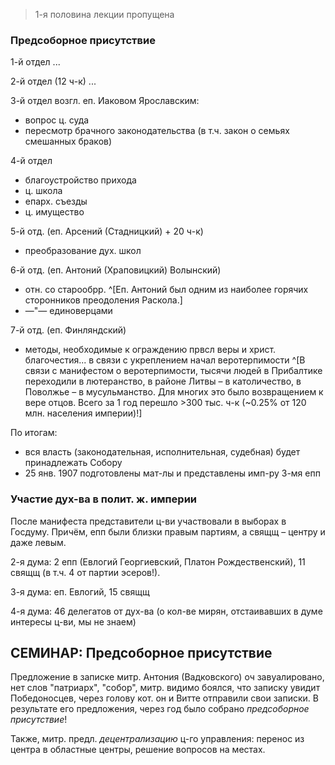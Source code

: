 
> 1-я половина лекции пропущена

### Предсоборное присутствие

1-й отдел ...

2-й отдел (12 ч-к) ...

3-й отдел возгл. еп. Иаковом Ярославским:

- вопрос ц. суда
- пересмотр брачного законодательства (в т.ч. закон о семьях смешанных браков)

4-й отдел

- благоустройство прихода
- ц. школа
- епарх. съезды
- ц. имущество

5-й отд. (еп. Арсений (Стадницкий) + 20 ч-к)

- преобразование дух. школ

6-й отд. (еп. Антоний (Храповицкий) Волынский)

- отн. со старообрр.
^[Еп. Антоний был одним из наиболее горячих сторонников преодоления Раскола.]
- —"— единоверцами

7-й отд. (еп. Финляндский)

- методы, необходимые к ограждению првсл веры и христ. благочестия... в связи с укреплением начал веротерпимости
^[В связи с манифестом о веротерпимости, тысячи людей в Прибалтике переходили в лютеранство, в районе Литвы – в католичество, в Поволжье – в мусульманство. Для многих это было возвращением к вере отцов. Всего за 1 год перешло >300 тыс. ч-к (~0.25% от 120 млн. населения империи)!]

По итогам:

- вся власть (законодательная, исполнительная, судебная) будет принадлежать Собору
- 25 янв. 1907 подготовлены мат-лы и представлены имп-ру 3-мя епп

### Участие дух-ва в полит. ж. империи

После манифеста представители ц-ви участвовали в выборах в Госдуму.
Причём, епп были близки правым партиям, а свящщ – центру и даже левым.

2-я дума: 2 епп (Евлогий Георгиевский, Платон Рождественский), 11 свящщ (в т.ч. 4 от партии эсеров!).

3-я дума: еп. Евлогий, 15 свящщ

4-я дума: 46 делегатов от дух-ва (о кол-ве мирян, отстаивавших в думе интересы ц-ви, мы не знаем)


## СЕМИНАР: Предсоборное присутствие

Предложение в записке митр. Антония (Вадковского) оч завуалировано, нет слов "патриарх", "собор", митр. видимо боялся, что записку увидит Победоносцев, через голову кот. он и Витте отправили свои записки.
В результате его предложения, через год было собрано _предсоборное присутствие_!

Также, митр. предл. _децентрализацию_ ц-го управления: перенос из центра в областные центры, решение вопросов на местах.
